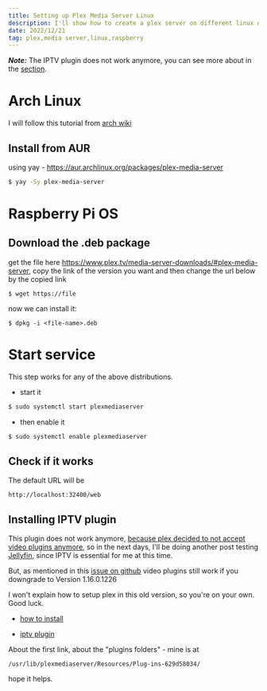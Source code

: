 ```yaml
---
title: Setting up Plex Media Server Linux
description: I'll show how to create a plex server on different linux distributions (my main ones) and add IPTV plugin
date: 2022/12/21
tag: plex,media server,linux,raspberry
---
```


***Note:*** The IPTV plugin does not work anymore, you can see more about in the [section](#installing-iptv-plugin).

# Arch Linux

I will follow this tutorial from [arch wiki](https://wiki.archlinux.org/title/plex)

## Install from AUR
using yay - https://aur.archlinux.org/packages/plex-media-server

```bash
$ yay -Sy plex-media-server
```

# Raspberry Pi OS

## Download the .deb package
get the file here https://www.plex.tv/media-server-downloads/#plex-media-server, copy the link of the version you want and then change the url below by the copied link

`$ wget https://file`

now we can install it:

`$ dpkg -i <file-name>.deb`

# Start service
This step works for any of the above distributions.

- start it

```bash
$ sudo systemctl start plexmediaserver
```

- then enable it

```bash
$ sudo systemctl enable plexmediaserver
```

## Check if it works
The default URL will be
```text
http://localhost:32400/web
```

## Installing IPTV plugin
This plugin does not work anymore, [because plex decided to not accept video plugins anymore](https://www.plex.tv/blog/subtitles-and-sunsets-big-improvements-little-housekeeping/), so in the next days, I'll be doing another post testing [Jellyfin](https://jellyfin.org/), since IPTV is essential for me at this time.

But, as mentioned in this [issue on github](https://github.com/Cigaras/IPTV.bundle/issues/231) video plugins still work if you downgrade to Version 1.16.0.1226

I won't explain how to setup plex in this old version, so you're on your own. Good luck.


- [how to install](https://support.plex.tv/articles/201187656-how-do-i-manually-install-a-plugin/)

- [iptv plugin](https://github.com/Cigaras/IPTV.bundle)

About the first link, about the "plugins folders" - mine is at

`/usr/lib/plexmediaserver/Resources/Plug-ins-629d58034/`

hope it helps.
